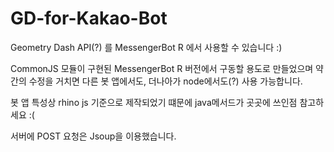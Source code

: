 # GD-for-Kakao-Bot

Geometry Dash API(?) 를 MessengerBot R 에서 사용할 수 있습니다 :)

CommonJS 모듈이 구현된 MessengerBot R 버전에서 구동할 용도로 만들었으며
약간의 수정을 거치면 다른 봇 앱에서도, 더나아가 node에서도(?) 사용 가능합니다.

봇 앱 특성상 rhino js 기준으로 제작되었기 떄문에 java메서드가 곳곳에 쓰인점 참고하세요 :(

서버에 POST 요청은 Jsoup을 이용했습니다.